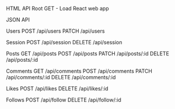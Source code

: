 HTML API
Root
  GET - Load React web app

JSON API

Users
  POST  /api/users
  PATCH /api/users

Session
  POST    /api/session
  DELETE  /api/session

Posts
  GET   /api/posts
  POST  /api/posts
  PATCH /api/posts/:id
  DELETE /api/posts/:id

Comments
  GET   /api/comments
  POST  /api/comments
  PATCH /api/comments/:id
  DELETE /api/comments/:id

Likes
  POST /api/likes
  DELETE /api/likes/:id

Follows
  POST /api/follow
  DELETE /api/follow/:id
